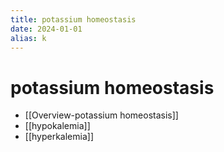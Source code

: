 ```yaml
---
title: potassium homeostasis
date: 2024-01-01
alias: k
---
```



# potassium homeostasis

- [[Overview-potassium homeostasis]]
- [[hypokalemia]]
- [[hyperkalemia]]
